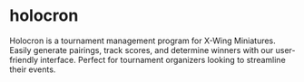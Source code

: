 # holocron
Holocron is a tournament management program for X-Wing Miniatures. Easily generate pairings, track scores, and determine winners with our user-friendly interface. Perfect for tournament organizers looking to streamline their events.
